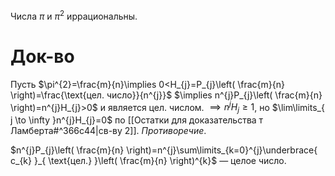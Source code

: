 Числа $\pi$ и $\pi^{2}$ иррациональны.
# Док-во

Пусть $\pi^{2}=\frac{m}{n}\implies 0<H_{j}=P_{j}\left( \frac{m}{n} \right)=\frac{\text{цел. число}}{n^{j}}$ $\implies n^{j}P_{j}\left( \frac{m}{n} \right)=n^{j}H_{j}>0$ и является цел. числом. $\implies n^{j}H_{j}\geq 1$, но $\lim\limits_{ j \to \infty }n^{j}H_{j}=0$ по [[Остатки для доказательства т Ламберта#^366c44|св-ву 2]]. *Противоречие*.

$n^{j}P_{j}\left( \frac{m}{n} \right)=n^{j}\sum\limits_{k=0}^{j}\underbrace{ c_{k} }_{ \text{цел.} }\left( \frac{m}{n} \right)^{k}$ — целое число.